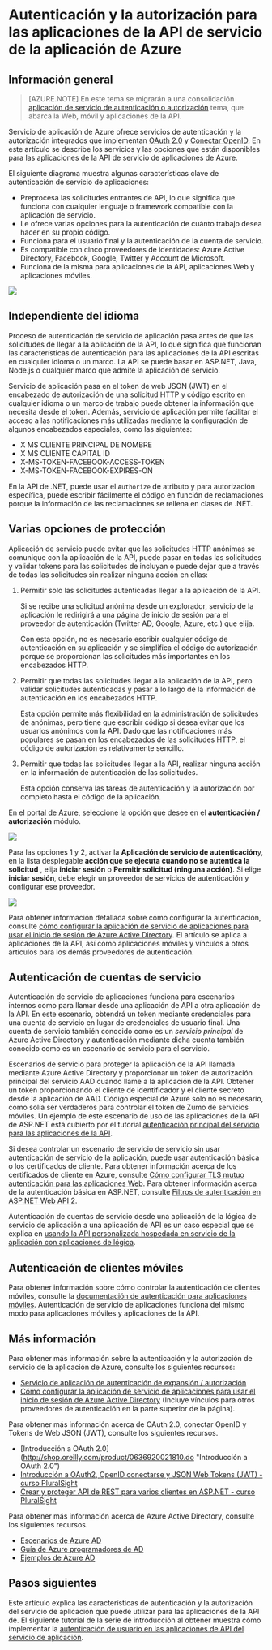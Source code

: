 <properties
    pageTitle="Autenticación y la autorización para las aplicaciones de la API de servicio de la aplicación de Azure | Microsoft Azure"
    description="Obtenga información sobre los servicios de autenticación y la autorización de servicio de la aplicación de Azure proporciona para las aplicaciones de la API."
    services="app-service\api"
    documentationCenter=".net"
    authors="tdykstra"
    manager="wpickett"
    editor=""/>

<tags
    ms.service="app-service-api"
    ms.workload="na"
    ms.tgt_pltfrm="na"
    ms.devlang="na"
    ms.topic="article"
    ms.date="05/23/2016"
    ms.author="rachelap"/>

# <a name="authentication-and-authorization-for-api-apps-in-azure-app-service"></a>Autenticación y la autorización para las aplicaciones de la API de servicio de la aplicación de Azure

## <a name="overview"></a>Información general 

> [AZURE.NOTE] En este tema se migrarán a una consolidación [aplicación de servicio de autenticación o autorización](../app-service/app-service-authentication-overview.md) tema, que abarca la Web, móvil y aplicaciones de la API.

Servicio de aplicación de Azure ofrece servicios de autenticación y la autorización integrados que implementan [OAuth 2.0](#oauth) y [Conectar OpenID](#oauth). En este artículo se describe los servicios y las opciones que están disponibles para las aplicaciones de la API de servicio de aplicaciones de Azure.

El siguiente diagrama muestra algunas características clave de autenticación de servicio de aplicaciones:

* Preprocesa las solicitudes entrantes de API, lo que significa que funciona con cualquier lenguaje o framework compatible con la aplicación de servicio.
* Le ofrece varias opciones para la autenticación de cuánto trabajo desea hacer en su propio código.
* Funciona para el usuario final y la autenticación de la cuenta de servicio. 
* Es compatible con cinco proveedores de identidades: Azure Active Directory, Facebook, Google, Twitter y Account de Microsoft.
* Funciona de la misma para aplicaciones de la API, aplicaciones Web y aplicaciones móviles.

![](./media/app-service-api-authentication/api-apps-overview.png)

## <a name="language-agnostic"></a>Independiente del idioma

Proceso de autenticación de servicio de aplicación pasa antes de que las solicitudes de llegar a la aplicación de la API, lo que significa que funcionan las características de autenticación para las aplicaciones de la API escritas en cualquier idioma o un marco.  La API se puede basar en ASP.NET, Java, Node.js o cualquier marco que admite la aplicación de servicio.

Servicio de aplicación pasa en el token de web JSON (JWT) en el encabezado de autorización de una solicitud HTTP y código escrito en cualquier idioma o un marco de trabajo puede obtener la información que necesita desde el token. Además, servicio de aplicación permite facilitar el acceso a las notificaciones más utilizadas mediante la configuración de algunos encabezados especiales, como las siguientes:

* X MS CLIENTE PRINCIPAL DE NOMBRE
* X MS CLIENTE CAPITAL ID
* X-MS-TOKEN-FACEBOOK-ACCESS-TOKEN
* X-MS-TOKEN-FACEBOOK-EXPIRES-ON
 
En la API de .NET, puede usar el `Authorize` de atributo y para autorización específica, puede escribir fácilmente el código en función de reclamaciones porque la información de las reclamaciones se rellena en clases de .NET.

## <a name="multiple-protection-options"></a>Varias opciones de protección

Aplicación de servicio puede evitar que las solicitudes HTTP anónimas se comunique con la aplicación de la API, puede pasar en todas las solicitudes y validar tokens para las solicitudes de incluyan o puede dejar que a través de todas las solicitudes sin realizar ninguna acción en ellas:

1. Permitir solo las solicitudes autenticadas llegar a la aplicación de la API.

    Si se recibe una solicitud anónima desde un explorador, servicio de la aplicación le redirigirá a una página de inicio de sesión para el proveedor de autenticación (Twitter AD, Google, Azure, etc.) que elija. 

    Con esta opción, no es necesario escribir cualquier código de autenticación en su aplicación y se simplifica el código de autorización porque se proporcionan las solicitudes más importantes en los encabezados HTTP.

2. Permitir que todas las solicitudes llegar a la aplicación de la API, pero validar solicitudes autenticadas y pasar a lo largo de la información de autenticación en los encabezados HTTP.

    Esta opción permite más flexibilidad en la administración de solicitudes de anónimas, pero tiene que escribir código si desea evitar que los usuarios anónimos con la API. Dado que las notificaciones más populares se pasan en los encabezados de las solicitudes HTTP, el código de autorización es relativamente sencillo.
    
3. Permitir que todas las solicitudes llegar a la API, realizar ninguna acción en la información de autenticación de las solicitudes.

    Esta opción conserva las tareas de autenticación y la autorización por completo hasta el código de la aplicación.

En el [portal de Azure](https://portal.azure.com/), seleccione la opción que desee en el **autenticación / autorización** módulo.

![](./media/app-service-api-authentication/authblade.png)

Para las opciones 1 y 2, activar la **Aplicación de servicio de autenticación**y, en la lista desplegable **acción que se ejecuta cuando no se autentica la solicitud** , elija **iniciar sesión** o **Permitir solicitud (ninguna acción)**.  Si elige **iniciar sesión**, debe elegir un proveedor de servicios de autenticación y configurar ese proveedor.

![](./media/app-service-api-authentication/actiontotake.png)

Para obtener información detallada sobre cómo configurar la autenticación, consulte [cómo configurar la aplicación de servicio de aplicaciones para usar el inicio de sesión de Azure Active Directory](../app-service-mobile/app-service-mobile-how-to-configure-active-directory-authentication.md). El artículo se aplica a aplicaciones de la API, así como aplicaciones móviles y vínculos a otros artículos para los demás proveedores de autenticación.
 
## <a id="internal"></a>Autenticación de cuentas de servicio

Autenticación de servicio de aplicaciones funciona para escenarios internos como para llamar desde una aplicación de API a otra aplicación de la API. En este escenario, obtendrá un token mediante credenciales para una cuenta de servicio en lugar de credenciales de usuario final. Una cuenta de servicio también conocido como es un *servicio principal* de Azure Active Directory y autenticación mediante dicha cuenta también conocido como es un escenario de servicio para el servicio. 

Escenarios de servicio para proteger la aplicación de la API llamada mediante Azure Active Directory y proporcionar un token de autorización principal del servicio AAD cuando llame a la aplicación de la API. Obtener un token proporcionando el cliente de identificador y el cliente secreto desde la aplicación de AAD. Código especial de Azure solo no es necesario, como solía ser verdaderos para controlar el token de Zumo de servicios móviles. Un ejemplo de este escenario de uso de las aplicaciones de la API de ASP.NET está cubierto por el tutorial [autenticación principal del servicio para las aplicaciones de la API](app-service-api-dotnet-service-principal-auth.md).

Si desea controlar un escenario de servicio de servicio sin usar autenticación de servicio de la aplicación, puede usar autenticación básica o los certificados de cliente. Para obtener información acerca de los certificados de cliente en Azure, consulte [Cómo configurar TLS mutuo autenticación para las aplicaciones Web](../app-service-web/app-service-web-configure-tls-mutual-auth.md). Para obtener información acerca de la autenticación básica en ASP.NET, consulte [Filtros de autenticación en ASP.NET Web API 2](http://www.asp.net/web-api/overview/security/authentication-filters).

Autenticación de cuentas de servicio desde una aplicación de la lógica de servicio de aplicación a una aplicación de API es un caso especial que se explica en [usando la API personalizada hospedada en servicio de la aplicación con aplicaciones de lógica](../app-service-logic/app-service-logic-custom-hosted-api.md).

## <a name="mobile-client-authentication"></a>Autenticación de clientes móviles

Para obtener información sobre cómo controlar la autenticación de clientes móviles, consulte la [documentación de autenticación para aplicaciones móviles](../app-service-mobile/app-service-mobile-ios-get-started-users.md). Autenticación de servicio de aplicaciones funciona del mismo modo para aplicaciones móviles y aplicaciones de la API.
  
## <a name="more-information"></a>Más información

Para obtener más información sobre la autenticación y la autorización de servicio de la aplicación de Azure, consulte los siguientes recursos:

* [Servicio de aplicación de autenticación de expansión / autorización](/blog/announcing-app-service-authentication-authorization/)
* [Cómo configurar la aplicación de servicio de aplicaciones para usar el inicio de sesión de Azure Active Directory](../app-service-mobile/app-service-mobile-how-to-configure-active-directory-authentication.md) (Incluye vínculos para otros proveedores de autenticación en la parte superior de la página). 

Para obtener más información acerca de OAuth 2.0, conectar OpenID y Tokens de Web JSON (JWT), consulte los siguientes recursos.

* [Introducción a OAuth 2.0] (http://shop.oreilly.com/product/0636920021810.do "Introducción a OAuth 2.0") 
* [Introducción a OAuth2, OpenID conectarse y JSON Web Tokens (JWT) - curso PluralSight](http://www.pluralsight.com/courses/oauth2-json-web-tokens-openid-connect-introduction) 
* [Crear y proteger API de REST para varios clientes en ASP.NET - curso PluralSight](http://www.pluralsight.com/courses/building-securing-restful-api-aspdotnet)

Para obtener más información acerca de Azure Active Directory, consulte los siguientes recursos.

* [Escenarios de Azure AD](http://aka.ms/aadscenarios)
* [Guía de Azure programadores de AD](http://aka.ms/aaddev)
* [Ejemplos de Azure AD](http://aka.ms/aadsamples)

## <a name="next-steps"></a>Pasos siguientes

Este artículo explica las características de autenticación y la autorización del servicio de aplicación que puede utilizar para las aplicaciones de la API de. El siguiente tutorial de la serie de introducción al obtener muestra cómo implementar la [autenticación de usuario en las aplicaciones de API del servicio de aplicación](app-service-api-dotnet-user-principal-auth.md).
